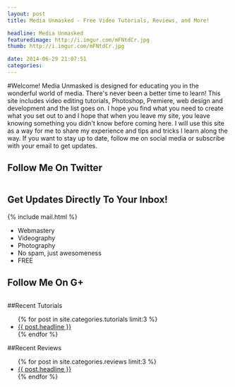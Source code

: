 ```yaml
---
layout: post
title: Media Unmasked - Free Video Tutorials, Reviews, and More!

headline: Media Unmasked
featuredimage: http://i.imgur.com/mFNtdCr.jpg
thumb: http://i.imgur.com/mFNtdCr.jpg

date: 2014-06-29 21:07:51
categories: 
---
```

#Welcome!
Media Unmasked is designed for educating you in the wonderful world of media. There's never been a better time to learn! This site includes video editing tutorials, Photoshop, Premiere, web design and development and the list goes on. I hope you find what you need to create what you set out to and I hope that when you leave my site, you leave knowing something you didn't know before coming here. I will use this site as a way for me to share my experience and tips and tricks I learn along the way. If you want to stay up to date, follow me on social media or subscribe with your email to get updates.

<div class="col-sm-12 col-md-4">
	<h2>Follow Me On Twitter</h2>
	<a href="http://twitter.com/mediaunmasked"><img src="http://i.imgur.com/eoT6wlQ.png" alt=""></a>
</div>

<div class="col-sm-12 col-md-4">
	<h2>Get Updates Directly To Your Inbox!</h2>
	{% include mail.html %}
	<ul>
		<li>Webmastery</li>
		<li>Videography</li>
		<li>Photography</li>
		<li>No spam, just awesomeness</li>
		<li>FREE</li>
	</ul>
</div>

<div class="col-sm-12 col-md-4">
	<h2>Follow Me On G+</h2>
	<a href="http://google.com/+mediaunmasked"><img src="http://i.imgur.com/cGwRE4z.png" alt=""></a>
</div>

<div class="clearfix"></div>

##Recent Tutorials
<ul class="postlist">
	{% for post in site.categories.tutorials limit:3 %}
		<li class="col-sm-4">
			<div class="pull-left overlayimg" style="background: url({{ post.thumb }}) center center; background-size: cover;">
				<div class="overlaycontainer"><span class="overlaytxt"><a href="{{ site.url }}{{ post.url }}">{{ post.headline }}</a></span></div>
			</div>
		</li>
	{% endfor %}
</ul>
<div class="clearfix"></div>

##Recent Reviews
<ul class="postlist">
	{% for post in site.categories.reviews limit:3 %}
		<li class="col-sm-4">
			<div class="pull-left overlayimg" style="background: url({{ post.thumb }}) center center; background-size: cover;">
				<div class="overlaycontainer"><span class="overlaytxt"><a href="{{ site.url }}{{ post.url }}">{{ post.headline }}</a></span></div>
			</div>
		</li>
	{% endfor %}
</ul>
<div class="clearfix"></div>